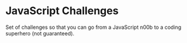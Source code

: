 # JavaScript Challenges

Set of challenges so that you can go from a JavaScript n00b to a coding
superhero (not guaranteed).

